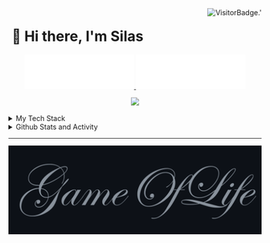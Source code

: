 <!-- Profile Views -->
<img align="right" alt="VisitorBadge.'" src="https://hits.seeyoufarm.com/api/count/incr/badge.svg?url=https%3A%2F%2Fgithub.com%2FSilenZcience&count_bg=%2336BCF7&title_bg=%23555555&icon=&icon_color=%23E7E7E7&title=PROFILE+VIEWS&edge_flat=false" />

# [&#x200B;](#) 💫 Hi there, I'm Silas

<!-- Username -->
<p align="center">
	<a href="https://github.com/SilenZcience/SilenZcience/blame/main/CSS_UsernameDark.svg#gh-dark-mode-only">
      <img width="43.2%" alt="Username in CSS" src="./CSS_UsernameDark.svg#gh-dark-mode-only">
	</a>
	<a href="https://github.com/SilenZcience/SilenZcience/blame/main/CSS_UsernameBright.svg#gh-light-mode-only">
      <img width="43.2%" alt="Username in CSS" src="./CSS_UsernameBright.svg#gh-light-mode-only">
    </a>	
</p>

<!-- Messages -->
<p align="center">
	<img src="https://readme-typing-svg.demolab.com/?lines=Hi,+I%27m+Silas.;Student+at+Heinrich-Heine-University.;I%27m+currently+working+on+my+Bachelor+Thesis.;I%27m+currently+learning+C%2B%2B.;&center=true&width=500&height=50" /> 
</p>

<!-- Tech Stack -->
<details>
<summary>My Tech Stack</summary>
</br>

![Windows](https://img.shields.io/badge/windows-0078D6?style=for-the-badge&logo=windows&logoColor=white)
![Windows 11](https://img.shields.io/badge/windows%2011-0079D5.svg?style=for-the-badge&logo=Windows11&logoColor=white)
![Ubuntu](https://img.shields.io/badge/ubuntu-E95420?style=for-the-badge&logo=ubuntu&logoColor=white)

![Git](https://img.shields.io/badge/git-F05033.svg?style=for-the-badge&logo=git&logoColor=white)
![GitLab](https://img.shields.io/badge/gitlab-181717.svg?style=for-the-badge&logo=gitlab&logoColor=white)
![GitHub](https://img.shields.io/badge/github-121011.svg?style=for-the-badge&logo=github&logoColor=white)

![AutoIt](https://img.shields.io/badge/AutoIt-2D5073.svg?style=for-the-badge&logo=autoit&logoColor=white)
![C](https://img.shields.io/badge/c-00599C.svg?style=for-the-badge&logo=c&logoColor=white)
![C++](https://img.shields.io/badge/c++-00599C.svg?style=for-the-badge&logo=c%2B%2B&logoColor=white)
![Clojure](https://img.shields.io/badge/Clojure-Clojure.svg?style=for-the-badge&logo=Clojure&logoColor=white)
![Java](https://img.shields.io/badge/java-ED8B00.svg?style=for-the-badge&logo=openjdk&logoColor=white)
![Prolog](https://img.shields.io/badge/prolog-74283C?style=for-the-badge&logo=prolog&logoColor=white)
![Python](https://img.shields.io/badge/python-3670A0?style=for-the-badge&logo=python&logoColor=white)

![LaTeX](https://img.shields.io/badge/latex-008080.svg?style=for-the-badge&logo=latex&logoColor=white)

![Windows Terminal](https://img.shields.io/badge/Windows%20Terminal-4D4D4D.svg?style=for-the-badge&logo=windows-terminal&logoColor=white)
![PowerShell](https://img.shields.io/badge/PowerShell-5391FE.svg?style=for-the-badge&logo=powershell&logoColor=white)
![Bash](https://img.shields.io/badge/bash-4DAA24.svg?style=for-the-badge&logo=GNU-Bash&logoColor=white)
![Git Bash](https://img.shields.io/badge/git%20bash-F05033.svg?style=for-the-badge&logo=Git-for-Windows&logoColor=white)

![Visual Studio Code](https://img.shields.io/badge/Visual%20Studio%20Code-0078D7.svg?style=for-the-badge&logo=visual-studio-code&logoColor=white)
![Eclipse](https://img.shields.io/badge/Eclipse-FE7A16.svg?style=for-the-badge&logo=Eclipse&logoColor=white)

![MariaDB](https://img.shields.io/badge/MariaDB-003545?style=for-the-badge&logo=mariadb&logoColor=white)
![MongoDB](https://img.shields.io/badge/MongoDB-4ea94b.svg?style=for-the-badge&logo=mongodb&logoColor=white)
![MySQL](https://img.shields.io/badge/mysql-4479A1.svg?style=for-the-badge&logo=mysql&logoColor=white)

![Vercel](https://img.shields.io/badge/Vercel-000000.svg?style=for-the-badge&logo=vercel&logoColor=white)

</details>

<!-- Statistic Details -->
<details>

<summary>
Github Stats and Activity 
</summary>
<h2>
	<a href="#">&#x200B;</a>
	<a href="https://github.com/SilenZcience">
		<img unselectable="on" pointer-events="none" src="https://media4.giphy.com/media/MIGbtLZoVjbl0bYbAd/giphy.gif?cid=ecf05e472t2h0i8d7dcjaoau9iqtchhr899hxmpxzzgc7lyw&rid=giphy.gif" width="30" /> 
	</a>
	Github Stats and Activity
</h2>


<details>
<summary>🔥 Github Streak Stats</summary>
<h2><a href="#">&#x200B;</a>🔥 Github Streak Stats</h2>
<p align="center">
	<!-- Github Streak -->
	<a href="https://github.com/SilenZcience#gh-dark-mode-only">
		<img height="192px" alt="SilenZcience' Streak" src="https://streak-stats.demolab.com/?user=SilenZcience&theme=radical&hide_border=true#gh-dark-mode-only" />
	</a>
	<a href="https://github.com/SilenZcience#gh-light-mode-only">
		<img height="192px" alt="SilenZcience' Streak" src="https://streak-stats.demolab.com/?user=SilenZcience&theme=vue&hide_border=true#gh-light-mode-only" />
	</a>
</p>
</details>

<details>
<summary>💻 GitHub Profile Stats</summary>
<h2><a href="#">&#x200B;</a>💻 GitHub Profile Stats</h2>

<!-- Github Stats -->
<!-- language Stats -->
<a href="https://github.com/SilenZcience#gh-dark-mode-only">
	<img height="200" align="center" alt="SilenZcience' Github Stats" src="https://github-readme-stats-sigma-red.vercel.app/api?username=SilenZcience&show_icons=true&include_all_commits=true&hide=issues,contribs&count_private=true&theme=radical&hide_border=true#gh-dark-mode-only">
	<img height="200" align="center" alt="SilenZcience' Top Languages" src="https://github-readme-stats-sigma-red.vercel.app/api/top-langs/?username=SilenZcience&langs_count=8&theme=radical&hide_border=true&include_all_commits=true&count_private=true&layout=compact&hide=Makefile,Batchfile,HTML#gh-dark-mode-only">
</a>
<a href="https://github.com/SilenZcience#gh-light-mode-only">
	<img height="200" align="center" alt="SilenZcience' Github Stats" src="https://github-readme-stats-sigma-red.vercel.app/api?username=SilenZcience&show_icons=true&include_all_commits=true&hide=issues,contribs&count_private=true&theme=vue&hide_border=true#gh-light-mode-only">
	<img height="200" align="center" alt="SilenZcience' Top Languages" src="https://github-readme-stats-sigma-red.vercel.app/api/top-langs/?username=SilenZcience&langs_count=8&theme=vue&hide_border=true&include_all_commits=true&count_private=true&layout=compact&hide=Makefile,Batchfile,HTML#gh-light-mode-only">
</a>
</details>

<details>
<summary>🍻 GitHub Contribution Stats</summary>
<h2><a href="#">&#x200B;</a>🍻 GitHub Contribution Stats</h2>

<!-- Contribution Graph -->
<a href="https://github.com/SilenZcience#gh-dark-mode-only">
	<img height="200" align="center" alt="SilenZcience' Contribution Graph" src="https://github-readme-activity-graph.vercel.app/graph?username=SilenZcience&custom_title=Silas+Kraume's%20Contribution%20Graph&theme=merko&bg_color=141321&hide_border=true&line=d83a7d&point=f7d747#gh-dark-mode-only">
	<img height="200" align="center" alt="SilenZcience' Contributor Stats" src="https://github-contributor-stats.vercel.app/api?username=SilenZcience&limit=5&theme=radical&combine_all_yearly_contributions=true&hide_border=true">
</a>
<a href="https://github.com/SilenZcience#gh-light-mode-only">
	<img height="200" align="center" alt="SilenZcience' Contribution Graph" src="https://github-readme-activity-graph.vercel.app/graph?username=SilenZcience&custom_title=Silas+Kraume's%20Contribution%20Graph&theme=vue&bg_color=fffefe&hide_border=true&point=28394a#gh-light-mode-only">
	<img height="200" align="center" alt="SilenZcience' Contributor Stats" src="https://github-contributor-stats.vercel.app/api?username=SilenZcience&limit=5&theme=vuel&combine_all_yearly_contributions=true&hide_border=true">
</a>
</details>

<details>
<summary>⚡ Recent GitHub Activity</summary>
  
<!--START_SECTION:activity-->
1. 🚀 Published release [V1.9.1 2024.10.10](https://github.com/SilenZcience/cat_win/releases/tag/v1.9.1) in [SilenZcience/cat_win](https://github.com/SilenZcience/cat_win)
2. 🚀 Published release [V1.9.0 2024.09.05](https://github.com/SilenZcience/cat_win/releases/tag/v1.9.0) in [SilenZcience/cat_win](https://github.com/SilenZcience/cat_win)
3. 🚀 Published release [V1.8.5 2024.08.24](https://github.com/SilenZcience/cat_win/releases/tag/v1.8.5) in [SilenZcience/cat_win](https://github.com/SilenZcience/cat_win)
4. 🗣 Commented on [#4](https://github.com/shawwn/supports-color-python/issues/4#issuecomment-2294508291) in [shawwn/supports-color-python](https://github.com/shawwn/supports-color-python)
5. 💪 Opened PR [#6](https://github.com/shawwn/supports-color-python/pull/6) in [shawwn/supports-color-python](https://github.com/shawwn/supports-color-python)
<!--END_SECTION:activity-->

</details>
</details>

- - - -
<!-- ## [&#x200B;](#) Game of Life <a href="https://github.com/SilenZcience/GameOfLifeAction/blob/main/GameOfLife/GameOfLife.py">(click to see Source)</a> -->
<!-- GameOfLife -->
<a href="https://github.com/SilenZcience/GameOfLifeAction/blob/main/GameOfLife/GameOfLife.py">
	<img alt="Game of Life" src="./GameOfLife/Transition.gif">
</a> 
